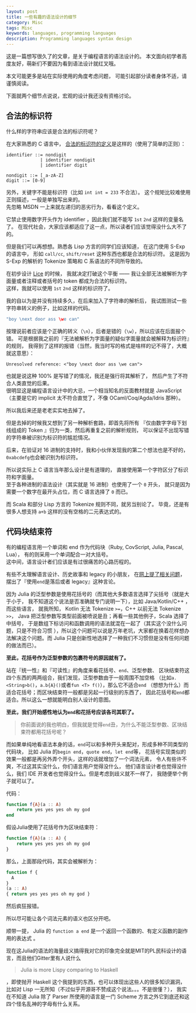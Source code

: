 ```yaml
---
layout: post
title: 一些有趣的语法设计的细节
category: Misc
tags: Misc
keywords: languages, programming languages
description: Programming languages syntax design
---
```


这是一篇想写很久了的文章，是关于编程语言的语法设计的。
本文面向初学者高度友好，萌新们不要因为看到语法设计就红叉哦。

本文可能更多是站在实际使用的角度考虑问题，
可能引起部分读者身体不适，请谨慎阅读。

下面就两个细节点说说，宏观的设计我还没有资格讨论。

## 合法的标识符

什么样的字符串应该是合法的标识符呢？

在大家熟悉的 C 语言中，
[合法的标识符的定义](https://docs.microsoft.com/en-us/cpp/c-language/c-identifiers#syntax)是这样的（使用了简单的正则）：

```ebnf
identifier ::= nondigit
             | identifier nondigit
             | identifier digit

nondigit ::= [_a-zA-Z]
digit ::= [0-9]
```

另外，关键字不能是标识符（比如 `int int = 233` 不合法）。
这个规矩比较难使用正则描述，一般是单独写出来的。  
先忽略 MSDN 一上来就左递归的恶劣行为，看看这个定义。

它禁止使用数字开头作为 identifier ，因此我们就不能写 `1st` `2nd` 这样的变量名了。
在现代社会，大家应该都适应了这一点，所以读者们应该觉得没什么大不了的。

但是我们可以再想想。熟悉各 Lisp 方言的同学们应该知道，
在这门使用 S-Exp 的语言中，
形如 `call/cc`, `shift/reset` 这种东西也都是合法的标识符。
这是因为 S-Exp 的解析的 Tokenize 策略和 C 系语法的不同所导致的。

在初步设计 [Lice](https://github.com/lice-lang/lice) 的时候，
我就决定打破这个平衡 —— 我让全部无法被解析为字面量或者注释或者括号的
token 都成为合法的标识符。<br/>
这样，我就可以使用 `1st` `2nd` 这样的标识符了。

我的自以为是并没有持续多久，在后来加入了字符串的解析后，
我试图测试一些字符串转义的例子，比如这样的代码。

```java
"boy \next door ass \we can"
```

按理说前者应该是个正确的转义（`\n`），后者是错的（`\w`），所以应该在后面报个错。
可是根据我之前的『无法被解析为字面量的疑似字面量就会被解释为标识符』的规则，
我得到了这样的报错（当然，我当时写的格式是啥样的记不得了，大概就这意思）：

```
Unresolved reference: <"boy \next door ass \we can">
```

也就是说这种 100% 是写错了的情况，我还是强行将其解析了，
然后产生了不符合人类直觉的后果。<br/>
很明显这是编程语言设计中的大忌，一个相当知名的反面教材就是 JavaScript
（主要是它的 implicit 太不符合直觉了，不像 OCaml/Coq/Agda/Idris 那种）。

所以我后来还是老老实实地去掉了。

但是去掉的时候我又想到了另一种解析套路，即首先将所有
『仅由数字字母下划线组成的 Token 』归为一类，然后再重复之前的解析规则，
可以保证不出现写错的字符串被识别为标识符的尴尬情况。

后来，在验证对 16 进制的支持时，我和小伙伴发现我的第二个想法也是不好的，
`0xabcdefg`也会被识别为标识符。

所以说实际上 C 语言当年那么设计是有道理的，
直接使用第一个字符区分了标识符和字面量。<br/>
至于各种进制的语法设计（其实就是 16 进制）也使用了一个 `0` 开头，
就只是因为需要一个数字在最开头占位，而 C 语言选择了 `0` 而已。

而 Scala 和部分 Lisp 方言的 Tokenize 规则不同，就另当别论了。
毕竟，还是有很多人想支持 `a+b` 这样的没有空格的二元表达式的。

## 代码块结束符

有的编程语言用一个单词和 end 作为代码块（Ruby, CovScript, Julia, Pascal, Lua），
有的则采用一个单词配合一对大括号。<br/>
这中间，语言设计者们应该是有过很痛苦的心路历程的。

有些不太理解语言设计、历史故事和 legacy 的小朋友，
在[网上提了相关问题](https://www.zhihu.com/question/40786019)，
摆出了『使用`end`是落后或者 legacy』这种言论。

因为 Julia 的泛型参数是使用花括号的（而其他大多数语言选择了尖括号（就是大于小于，
我不知道这个说法是否准确就专门说明一下），比如 Java/Kotlin/C++ ，而这些语言，
就我所知， Kotlin 无法 Tokenize `>=`，C++ 以前无法 Tokenize `>>`， Java
把泛型参数写类型前面被喷说是丑；再看一些其他例子，Scala 选择了中括号，
于是数组下标访问和函数调用的语法就混在一起了（其实这个没什么问题，只是不符合习惯
），所以这个问题可以说是万年老坑，大家都在换着花样想办法解决这个问题。而 Julia
只是创新性地选择了一种我们不习惯但是没有任何问题的做法而已）。

**至此，花括号作为泛型参数的包裹符号的原因就有了。**

站在『统一性』和『可读性』的角度来看花括号、`end`、泛型参数、
区块结束符这四个东西的两两组合，我们发现，泛型参数由于一般周围不加空格
（比如`a.<String>b()`，`a.b{A}()`或者`fun <T> f()`），那么它不适合`end`
（想想为什么）而适合花括号；而区块结束符一般都是另起一行级别的东西了，
因此花括号和`end`都适合。所以这么一想就能明白别人设计的意图。

**至此，我们开始感性地认为`end`和花括号应该各司其职了。**

> 你前面说的我也明白，但我就是觉得`end`丑，为什么不能泛型参数、区块结束符都用花括号呢？ 

而如果单纯地看语法本身的话，`end`可以和多种开头来配对，形成多种不同类型的代码块，
比如 Julia 的`begin end`，`quote end`，`let end`等，
花括号实现类似的效果一般都是再另外弄个开头，这样的话就增加了一个词法元素，
令人有些许不爽，不过这其实没什么，你们语言用户觉得没什么，
他们语言设计者也觉得没什么，我们 IDE 开发者也觉得没什么。但是考虑到歧义就不一样了，
我随便举个例子就可以了。

代码：

```julia
function f{A}(a :: A)
    return yes yes yes oh my god 
end
```

假设Julia使用了花括号作为区块结束符：

```julia
function f{A}(a :: A) {
    return yes yes yes oh my god 
}
```

那么，上面那段代码，其实会被解析为：

```julia
function f {
  A
}
(a :: A)
{ return yes yes yes oh my god }
```
然后疯狂报错。

所以尽可能让各个词法元素的语义也区分开吧。

顺带一提， Julia 的 `function a end` 是一个返回一个函数的、有定义函数的副作用的表达式 。

现在这Julia的语法的海量歧义搞得我对它的印象完全就是MIT的PL民科设计的语言，而且他们Gitter里有人说什么
> Julia is more Lispy comparing to Haskell

，即使抛开 Haskell 这个我提到的东西，也可以体现出这些人的很多知识漏洞，
比如对 Lisp 一无所知（不过似乎开源哥不赞成这个说法。。。不是很懂？），
我实在不知道 Julia 除了 Parser 所使用的语言是一门 Scheme
方言之外它到底还和这四个怪名乱神的字母有什么关系。
